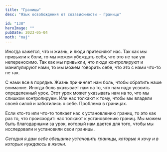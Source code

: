 ```yaml
---
title: "Границы"
desc: "Язык освобождения от созависимости - Границы"

id: "138"
heroImage: ""
pubDate: 2023-05-04
moth: "maj"
---
```


Иногда кажется, что и жизнь, и люди притесняют нас. Так как мы привыкли к
боли, то мы можем убеждать себя, что это не так уж непереносимо. Так как мы
привыкли, что люди контролируют и манипулируют нами, то мы можем говорить
себе, что это с нами что-то не так.

С нами все в порядке. Жизнь причиняет нам боль, чтобы обратить наше внимание.
Иногда боль указывает нам на то, что нам надо усвоить определенный урок. Этот
урок может указывать нам на то, что мы слишком контролируем. Или нас толкают к
тому, чтобы мы владели своей силой и заботились о себе. Проблема в границах.

Если кто-то или что-то толкает нас к установлению границ, то это как раз то,
что происходит: нас толкают к установлению границ. Мы можем быть благодарными
за урок, который нам дается для того, чтобы мы исследовали и установили свои
границы.

_Сегодня_ _я_ _дам_ _себе_ _обещание_ _установить_ _границы,_ _которые_ _я_
_хочу_ _и_ _в_ _которых_ _нуждаюсь_ _в_ _жизни._
